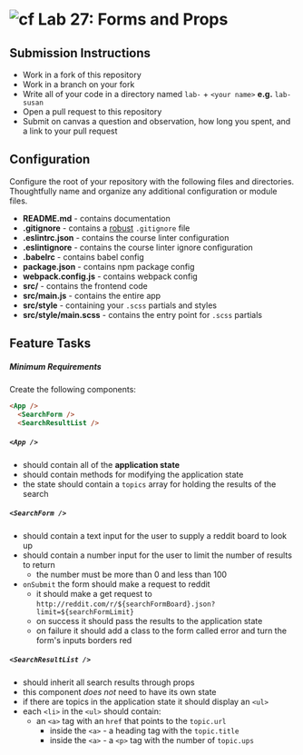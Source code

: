 ![cf](https://i.imgur.com/7v5ASc8.png) Lab 27: Forms and Props
======

## Submission Instructions
* Work in a fork of this repository
* Work in a branch on your fork
* Write all of your code in a directory named `lab-` + `<your name>` **e.g.** `lab-susan`
* Open a pull request to this repository
* Submit on canvas a question and observation, how long you spent, and a link to your pull request

## Configuration
Configure the root of your repository with the following files and directories. Thoughtfully name and organize any additional configuration or module files.
* **README.md** - contains documentation
* **.gitignore** - contains a [robust](http://gitignore.io) `.gitignore` file
* **.eslintrc.json** - contains the course linter configuration
* **.eslintignore** - contains the course linter ignore configuration
* **.babelrc** - contains babel config
* **package.json** - contains npm package config
* **webpack.config.js** - contains webpack config
* **src/** - contains the frontend code
* **src/main.js** - contains the entire app
* **src/style** - containing your `.scss` partials and styles
* **src/style/main.scss** - contains the entry point for `.scss` partials

## Feature Tasks
##### Minimum Requirements
Create the following components:

```html
<App />
  <SearchForm />
  <SearchResultList />
``` 
##### `<App />`
  * should contain all of the **application state** 
  * should contain methods for modifying the application state
  * the state should contain a `topics` array for holding the results of the search

##### `<SearchForm />`
  * should contain a text input for the user to supply a reddit board to look up
  * should contain a number input for the user to limit the number of results to return 
    * the number must be more than 0 and less than 100
  * `onSubmit` the form should make a request to reddit 
    * it should make a get request to `http://reddit.com/r/${searchFormBoard}.json?limit=${searchFormLimit}`
    * on success it should pass the results to the application state
    * on failure it should add a class to the form called error and turn the form's inputs borders red

##### `<SearchResultList />`
  * should inherit all search results through props
  * this component *does not* need to have its own state
  * if there are topics in the application state it should display an `<ul>`
* each `<li>` in the `<ul>` should contain:
  * an `<a>` tag with an `href` that points to the `topic.url` 
    * inside the `<a>` - a heading tag with the `topic.title`
    * inside the `<a>` - a `<p>` tag with the number of `topic.ups`